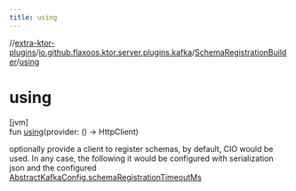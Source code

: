 ```yaml
---
title: using
---
```


//[extra-ktor-plugins](../../../index.md)/[io.github.flaxoos.ktor.server.plugins.kafka](../index.md)/[SchemaRegistrationBuilder](index.md)/[using](using.md)

# using

[jvm]\
fun [using](using.md)(provider: () -&gt; HttpClient)

optionally provide a client to register schemas, by default, CIO would be used. In any case, the following it would be
configured with serialization json and the
configured [AbstractKafkaConfig.schemaRegistrationTimeoutMs](../-abstract-kafka-config/schema-registration-timeout-ms.md)




